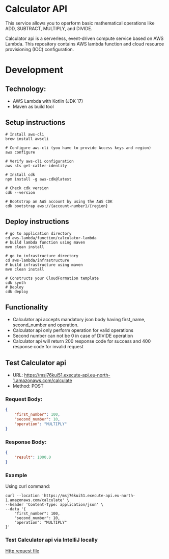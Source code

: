 # Calculator API
This service allows you to operform basic mathematical operations like ADD, SUBTRACT, MULTIPLY, and DIVIDE. 

Calculator api is a serverless, event-driven compute service based on AWS Lambda. This repository contains AWS lambda function and cloud resource provisioning (IOC) configuration.  

# Development

## Technology:

* AWS Lambda with Kotlin (JDK 17)
* Maven as build tool

## Setup instructions

```shell
# Install aws-cli
brew install awscli

# Configure aws-cli (you have to provide Access keys and region)
aws configure 

# Verify aws-cli configuration
aws sts get-caller-identity

# Install cdk 
npm install -g aws-cdk@latest

# Check cdk version
cdk --version

# Bootstrap an AWS account by using the AWS CDK
cdk bootstrap aws://{account-number}/{region}
```

## Deploy instructions

```shell
# go to application directory
cd aws-lambda/function/calculator-lambda
# build lambda function using maven
mvn clean install

# go to infrastructure directory
cd aws-lambda/infrastructure
# build infrastructure using maven
mvn clean install

# Constructs your CloudFormation template
cdk synth
# Deploy
cdk deploy
```

## Functionality
- Calculator api accepts mandatory json body having first_name, second_number and operation.
- Calculator api only perform operation for valid operations
- Second number can not be 0 in case of DIVIDE operation
- Calculator api will return 200 response code for success and 400 response code for invalid request

## Test Calculator api

* URL: https://msj76kui51.execute-api.eu-north-1.amazonaws.com/calculate
* Method: POST

### Request Body: 
```json
{
    "first_number": 100,
    "second_number": 10,
    "operation": "MULTIPLY" 
}
```

### Response Body: 
```json
{
    "result": 1000.0
}
```

### Example
Using curl command: 
```curl
curl --location 'https://msj76kui51.execute-api.eu-north-1.amazonaws.com/calculate' \
--header 'Content-Type: application/json' \
--data '{
    "first_number": 100,
    "second_number": 10,
    "operation": "MULTIPLY" 
}'
```

### Test Calculator api via IntelliJ locally

[Http request file](https://github.com/jainakash2108/aws-lambda/blob/main/request.http)
